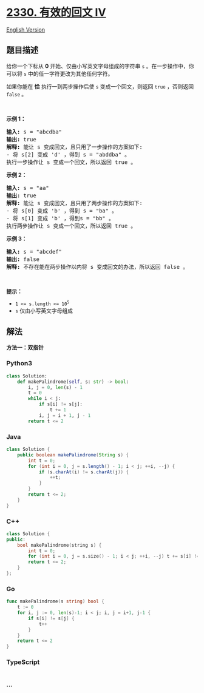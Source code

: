 # [2330. 有效的回文 IV](https://leetcode.cn/problems/valid-palindrome-iv)

[English Version](/solution/2300-2399/2330.Valid%20Palindrome%20IV/README_EN.md)

## 题目描述

<!-- 这里写题目描述 -->

<p>给你一个下标从 <strong>0</strong> 开始、仅由小写英文字母组成的字符串 <code>s</code> 。在一步操作中，你可以将 <code>s</code> 中的任一字符更改为其他任何字符。</p>

<p>如果你能在 <strong>恰</strong> 执行一到两步操作后使 <code>s</code> 变成一个回文，则返回 <code>true</code> ，否则返回 <code>false</code> 。</p>

<p>&nbsp;</p>

<p><strong>示例 1：</strong></p>

<pre>
<strong>输入:</strong> s = "abcdba"
<strong>输出:</strong> true
<strong>解释:</strong> 能让 s 变成回文，且只用了一步操作的方案如下:
- 将 s[2] 变成 'd' ，得到 s = "abddba" 。
执行一步操作让 s 变成一个回文，所以返回 true 。
</pre>

<p><strong>示例 2：</strong></p>

<pre>
<strong>输入:</strong> s = "aa"
<strong>输出:</strong> true
<strong>解释:</strong> 能让 s 变成回文，且只用了两步操作的方案如下:
- 将 s[0] 变成 'b' ，得到 s = "ba" 。
- 将 s[1] 变成 'b' ，得到s = "bb" 。
执行两步操作让 s 变成一个回文，所以返回 true 。 
</pre>

<p><strong>示例 3：</strong></p>

<pre>
<strong>输入:</strong> s = "abcdef"
<strong>输出:</strong> false
<strong>解释:</strong> 不存在能在两步操作以内将 s 变成回文的办法，所以返回 false 。
</pre>

<p>&nbsp;</p>

<p><strong>提示：</strong></p>

<ul>
	<li><code>1 &lt;= s.length &lt;= 10<sup>5</sup></code></li>
	<li><code>s</code> 仅由小写英文字母组成</li>
</ul>

## 解法

<!-- 这里可写通用的实现逻辑 -->

**方法一：双指针**

<!-- tabs:start -->

### **Python3**

<!-- 这里可写当前语言的特殊实现逻辑 -->

```python
class Solution:
    def makePalindrome(self, s: str) -> bool:
        i, j = 0, len(s) - 1
        t = 0
        while i < j:
            if s[i] != s[j]:
                t += 1
            i, j = i + 1, j - 1
        return t <= 2
```

### **Java**

<!-- 这里可写当前语言的特殊实现逻辑 -->

```java
class Solution {
    public boolean makePalindrome(String s) {
        int t = 0;
        for (int i = 0, j = s.length() - 1; i < j; ++i, --j) {
            if (s.charAt(i) != s.charAt(j)) {
                ++t;
            }
        }
        return t <= 2;
    }
}
```

### **C++**

```cpp
class Solution {
public:
    bool makePalindrome(string s) {
        int t = 0;
        for (int i = 0, j = s.size() - 1; i < j; ++i, --j) t += s[i] != s[j];
        return t <= 2;
    }
};
```

### **Go**

```go
func makePalindrome(s string) bool {
	t := 0
	for i, j := 0, len(s)-1; i < j; i, j = i+1, j-1 {
		if s[i] != s[j] {
			t++
		}
	}
	return t <= 2
}
```

### **TypeScript**

```ts

```

### **...**

```

```

<!-- tabs:end -->

